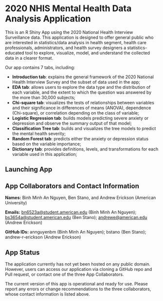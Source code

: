 # 2020 NHIS Mental Health Data Analysis Application

This is an R Shiny App using the 2020 National Health Interview Surveillance data. This application is designed to offer general public who are interested in statistics/data analysis in health segment, health care professionals, administrators, and health survey designers a statistics-educated tool to explore, visualize, model, and understand the collected data in a clearer format.

Our app contains 7 tabs, including:

  * **Introduction tab**: explains the general framework of the 2020 National Health Interview Survey and the subset of data used in the app;
  * **EDA tab**: allows users to explore the data type and the distribution of each variable, and the extent to which the question was answered by the more than 30,000 subjects;
  * **Chi-square tab**: visualizes the tests of relationships between variables and their significance in differences of means (ANOVA), dependence (Chi-square), or correlation depending on the class of variable;
  * **Logistic Regression tab**: builds models predicting severe anxiety or depression and observe the summary output of that model;
  * **Classification Tree tab**: builds and visualizes the tree models to predict the mental health severity;
  * **Random Forest tab**: predicts either the anxiety or depression status based on the variable importance;
  * **Dictionary tab**: provides definitions, levels, and transformations for each variable used in this application;
  

## Launching App


## App Collaborators and Contact Information

**Names:** Binh Minh An Nguyen, Ben Stano, and Andrew Erickson (American University)

**Emails:** bn6523a@student.american.edu (Binh Minh An Nguyen); bs3654a@student.american.edu (Ben Stano); andrewe@american.edu (Andrew Erickson)

**GitHub IDs:** annguyenbm (Binh Minh An Nguyen); bstano (Ben Stano); andrew-r-erickson (Andrew Erickson)



## App Status

The application currently has not yet been hosted on any public domain. However, users can access our application via cloning a GitHub repo and Pull request, or contact one of the three App Collaborators. 

The current version of this app is operational and ready for use. Please report any errors or change recommendations to the three collaborators, whose contact information is listed above.




